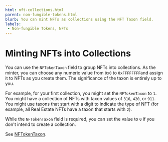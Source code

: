```yaml
---
html: nft-collections.html
parent: non-fungible-tokens.html
blurb: You can mint NFTs as collections using the NFT Taxon field.
labels:
 - Non-fungible Tokens, NFTs
---
```


# Minting NFTs into Collections

You can use the `NFTokenTaxon` field to group NFTs into collections. As the minter, you can choose any numeric value from `0x0` to `0xFFFFFFFF`and assign it to NFTs as you create them. The significance of the taxon is entirely up to you.

For example, for your first collection, you might set the `NFTokenTaxon` to `1`. You might have a collection of NFTs with taxon values of `316`, `420`, or `911`. You might use taxons that start with a digit to indicate the type of NFT (for example, all Real Estate NFTs have a taxon that starts with `2`).

While the `NFTokenTaxon` field is required, you can set the value to `0` if you don't intend to create a collection.

See [NFTokenTaxon](nftoken.html#nftokentaxon).

